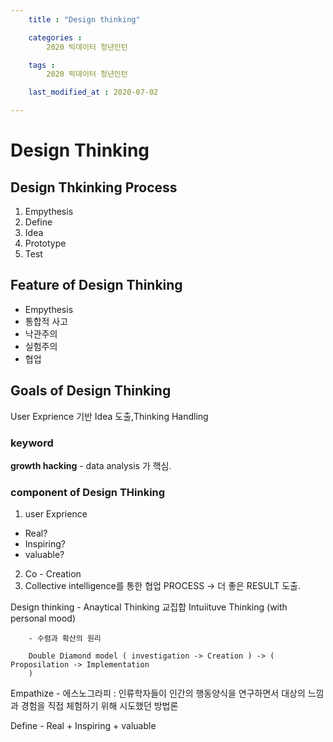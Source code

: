 ```yaml
---
    title : "Design thinking"

    categories : 
        2020 빅데이터 청년인턴    

    tags :
        2020 빅데이터 청년인턴

    last_modified_at : 2020-07-02

---
```

# Design Thinking

## Design Thkinking Process 

1. Empythesis
2. Define
3. Idea
4. Prototype
5. Test

## Feature of Design Thinking 
* Empythesis
* 통합적 사고
* 낙관주의
* 실험주의
* 협업

## Goals of Design Thinking

User Exprience 기반 Idea 도출,Thinking Handling 

### keyword

**growth hacking** - data analysis 가 핵심.

### component of Design THinking

1. user Exprience
* Real?
* Inspiring?
* valuable?

2. Co - Creation
1. Collective intelligence를 통한 협업 PROCESS -> 더 좋은 RESULT 도출.

Design thinking - Anaytical Thinking 교집합  Intuiituve Thinking (with personal mood)

		- 수렴과 확산의 원리

		Double Diamond model ( investigation -> Creation ) -> ( Proposilation -> Implementation 	
		)

Empathize - 에스노그라피 : 인류학자들이 인간의 행동양식을 연구하면서 대상의 느낌과 경험을 직접 체험하기 위해 시도했던 방법론

Define - Real + Inspiring + valuable 
